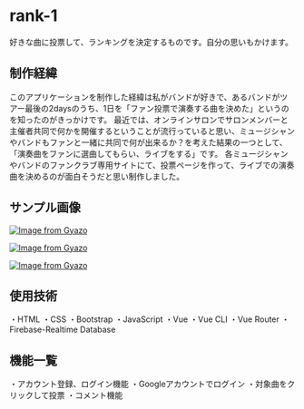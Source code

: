 # rank-1
好きな曲に投票して、ランキングを決定するものです。自分の思いもかけます。

## 制作経緯
このアプリケーションを制作した経緯は私がバンドが好きで、あるバンドがツアー最後の2daysのうち、1日を「ファン投票で演奏する曲を決めた」というのを知ったのがきっかけです。
最近では、オンラインサロンでサロンメンバーと主催者共同で何かを開催するということが流行っていると思い、ミュージシャンやバンドもファンと一緒に共同で何が出来るか？を考えた結果の一つとして、「演奏曲をファンに選曲してもらい、ライブをする」です。
各ミュージシャンやバンドのファンクラブ専用サイトにて、投票ページを作って、ライブでの演奏曲を決めるのが面白そうだと思い制作しました。


## サンプル画像
[![Image from Gyazo](https://i.gyazo.com/f40bae7abb24a2d5fdacc90dde53b435.png)](https://gyazo.com/f40bae7abb24a2d5fdacc90dde53b435)

[![Image from Gyazo](https://i.gyazo.com/14c0268830d27c9c0b4f6cf9e017ee13.png)](https://gyazo.com/14c0268830d27c9c0b4f6cf9e017ee13)

[![Image from Gyazo](https://i.gyazo.com/6f476e42ac2574797642e043a00f30d5.png)](https://gyazo.com/6f476e42ac2574797642e043a00f30d5)

## 使用技術
・HTML
・CSS
・Bootstrap
・JavaScript
・Vue
・Vue CLI
・Vue Router
・Firebase-Realtime Database


## 機能一覧
・アカウント登録、ログイン機能
・Googleアカウントでログイン
・対象曲をクリックして投票
・コメント機能
